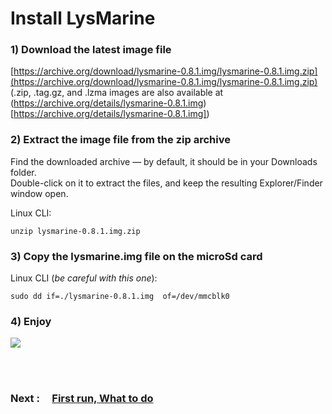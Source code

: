 # Install LysMarine

### 1) Download the latest image file
 [https://archive.org/download/lysmarine-0.8.1.img/lysmarine-0.8.1.img.zip](https://archive.org/download/lysmarine-0.8.1.img/lysmarine-0.8.1.img.zip)
(.zip, .tag.gz, and .lzma images are also available at (https://archive.org/details/lysmarine-0.8.1.img)[https://archive.org/details/lysmarine-0.8.1.img])


### 2) Extract the image file from the zip archive
Find the downloaded archive — by default, it should be in your Downloads folder.<br>
Double-click on it to extract the files, and keep the resulting Explorer/Finder window open.

Linux CLI:
 ```
 unzip lysmarine-0.8.1.img.zip
 ```

### 3) Copy the lysmarine.img file on the microSd card


Linux CLI (_be careful with this one_):
 ```
 sudo dd if=./lysmarine-0.8.1.img  of=/dev/mmcblk0
 ```

### 4) Enjoy

![](https://projects-static.raspberrypi.org/projects/raspberry-pi-setting-up/5bfb8f69592ea36d75df9d39b8abc186d7815cb6/en/images/pi-sd.png)

<br><br>

###   Next : &nbsp; &nbsp; [ First run, What to do ](doc/userdoc/firstboot.md)
